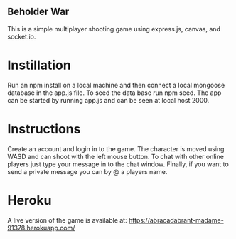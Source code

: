 ## Beholder War

This is a simple multiplayer shooting game using express.js, canvas, and socket.io.

# Instillation

Run an npm install on a local machine and then connect a local mongoose database in the app.js file. To seed the data base run npm seed. The app can be started by running app.js and can be seen at local host 2000.

# Instructions

Create an account and login in to the game. The character is moved using WASD and can shoot with the left mouse button. To chat with other online players just type your message in to the chat window. Finally, if you want to send a private message you can by @ a players name.

# Heroku

A live version of the game is available at: https://abracadabrant-madame-91378.herokuapp.com/
